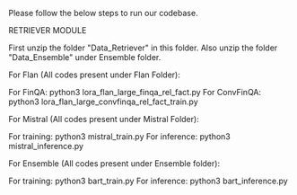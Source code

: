 Please follow the below steps to run our codebase.

RETRIEVER MODULE

First unzip the folder "Data_Retriever" in this folder. Also unzip the folder "Data_Ensemble" under Ensemble folder.

For Flan (All codes present under Flan Folder):

For FinQA: python3 lora_flan_large_finqa_rel_fact.py
For ConvFinQA: python3 lora_flan_large_convfinqa_rel_fact_train.py

For Mistral (All codes present under Mistral Folder):

For training: python3 mistral_train.py
For inference: python3 mistral_inference.py

For Ensemble (All codes present under Ensemble folder):

For training: python3 bart_train.py
For inference: python3 bart_inference.py

